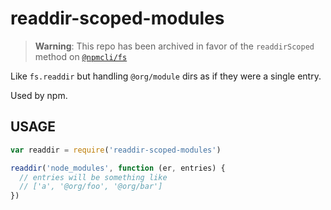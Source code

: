 # readdir-scoped-modules

> **Warning**: This repo has been archived in favor of the `readdirScoped` method on [`@npmcli/fs`](https://github.com/npm/fs)

Like `fs.readdir` but handling `@org/module` dirs as if they were
a single entry.

Used by npm.

## USAGE

```javascript
var readdir = require('readdir-scoped-modules')

readdir('node_modules', function (er, entries) {
  // entries will be something like
  // ['a', '@org/foo', '@org/bar']
})
```
